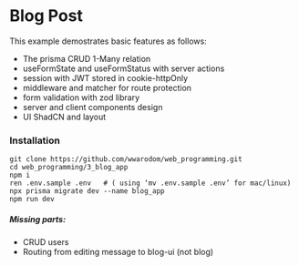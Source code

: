 # Blog Post

This example demostrates basic features as follows:
* The prisma CRUD 1-Many relation 
* useFormState and useFormStatus with server actions
* session with JWT stored in cookie-httpOnly 
* middleware and matcher for route protection
* form validation with zod library
* server and client components design
* UI ShadCN and layout

### Installation
```
git clone https://github.com/wwarodom/web_programming.git
cd web_programming/3_blog_app
npm i
ren .env.sample .env   # ( using ‘mv .env.sample .env’ for mac/linux)
npx prisma migrate dev --name blog_app
npm run dev
```

##### Missing parts: 
- CRUD users
- Routing from editing message to blog-ui (not blog)